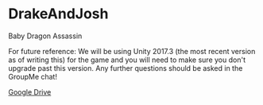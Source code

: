 # DrakeAndJosh
Baby Dragon Assassin

For future reference: We will be using Unity 2017.3 (the most recent version as of writing this) for the game and you will
need to make sure you don't upgrade past this version. Any further questions should be asked in the GroupMe chat!

[Google Drive](https://drive.google.com/drive/u/1/folders/1nXg4y9qnob0Z4q6axc1pLsjllZNlALC2)
